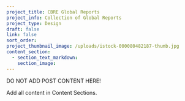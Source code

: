 ```yaml
---
project_title: CBRE Global Reports
project_info: Collection of Global Reports
project_type: Design
draft: false
link: false
sort_order:
project_thumbnail_image: /uploads/istock-000080482187-thumb.jpg
content_section:
  - section_text_markdown:
    section_image:
---
```



DO NOT ADD POST CONTENT HERE!

Add all content in Content Sections.